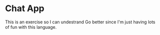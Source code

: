 # Chat App
This is an exercise so I can undestrand Go better since I'm just having lots of fun with this language.
